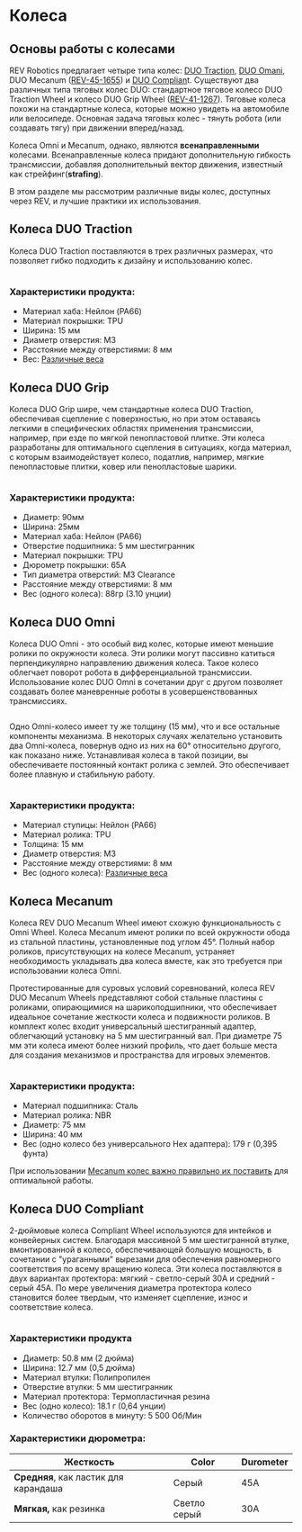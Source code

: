# Колеса

## Основы работы с колесами

REV Robotics предлагает четыре типа колес: [DUO Traction](https://www.revrobotics.com/ftc/motion/rotary-motion/wheels/), [DUO Omani](https://www.revrobotics.com/ftc/motion/rotary-motion/wheels/), DUO Mecanum ([REV-45-1655](https://www.revrobotics.com/rev-45-1655/)) и [DUO Complian](https://www.revrobotics.com/2in-compliant-wheel-5mm-hex-bore/)t. Существуют два различных типа тяговых колес DUO: стандартное тяговое колесо DUO Traction Wheel и колесо DUO Grip Wheel ([REV-41-1267](https://www.revrobotics.com/rev-41-1267/)). Тяговые колеса похожи на стандартные колеса, которые можно увидеть на автомобиле или велосипеде. Основная задача тяговых колес - тянуть робота (или создавать тягу) при движении вперед/назад.

Колеса Omni и Mecanum, однако, являются **всенаправленными** колесами. Всенаправленные колеса придают дополнительную гибкость трансмиссии, добавляя дополнительный вектор движения, известный как стрейфинг(**strafing**).

В этом разделе мы рассмотрим различные виды колес, доступных через REV, и лучшие практики их использования.

## Колеса DUO Traction&#x20;

Колеса DUO Traction поставляются в трех различных размерах, что позволяет гибко подходить к дизайну и использованию колес.

<figure><img src="https://2589213514-files.gitbook.io/~/files/v0/b/gitbook-legacy-files/o/assets%2F-M5yw0n8IneF5-9ybLjT%2F-M9PixdO-pvogxLrT1Jy%2F-M9Pu8aJ77yRaOhUrh80%2FScreenshot%20(48).png?alt=media&#x26;token=ce1d93ee-b40f-4a8f-99ca-020a72492ec1" alt=""><figcaption></figcaption></figure>

### Характеристики продукта:&#x20;

* Материал хаба: Нейлон (PA66)
* Материал покрышки: TPU&#x20;
* Ширина: 15 мм&#x20;
* Диаметр отверстия: M3
* Расстояние между отверстиями: 8 мм&#x20;
* Вес: [Различные веса](https://www.revrobotics.com/ftc/motion/rotary-motion/wheels/)





## Колеса DUO Grip&#x20;

Колеса DUO Grip шире, чем стандартные колеса DUO Traction, обеспечивая сцепление с поверхностью, но при этом оставаясь легкими в специфических областях применения трансмиссии, например, при езде по мягкой пенопластовой плитке. Эти колеса разработаны для оптимального сцепления в ситуациях, когда материал, с которым взаимодействует колесо, податлив, например, мягкие пенопластовые плитки, ковер или пенопластовые шарики.

<figure><img src="https://2589213514-files.gitbook.io/~/files/v0/b/gitbook-legacy-files/o/assets%2F-M5yw0n8IneF5-9ybLjT%2F-MBo1oJSCzTE6LiCJwhL%2F-MBoEW8qRJzJ4gLRxgUG%2FREV-41-1267%20Edited.svg?alt=media&#x26;token=0b6b18d7-27dd-405a-ae2f-c9b52f09975c" alt=""><figcaption></figcaption></figure>

### Характеристики продукта:

* Диаметр: 90мм
* Ширина: 25мм
* Материал хаба: Нейлон (PA66)
* Отверстие подшипника: 5 мм шестигранник
* Материал покрышки: TPU
* Дюрометр покрышки: 65A
* Тип диаметра отверстий: M3 Clearance
* Расстояние между отверстиями: 8 мм
* Вес (одного колеса): 88гр (3.10 унции)

## Колеса DUO Omni&#x20;

Колеса DUO Omni - это особый вид колес, которые имеют меньшие ролики по окружности колеса. Эти ролики могут пассивно катиться перпендикулярно направлению движения колеса. Такое колесо облегчает поворот робота в дифференциальной трансмиссии. Использование колес DUO Omni в сочетании друг с другом позволяет создавать более маневренные роботы в усовершенствованных трансмиссиях.

<figure><img src="https://2589213514-files.gitbook.io/~/files/v0/b/gitbook-legacy-files/o/assets%2F-M5yw0n8IneF5-9ybLjT%2F-MlBk6z2x1LGoPC_6oIB%2F-MlBkBhHcRPXRaeToqdk%2Fomni%20wheel%20w%20rollers%20highlight.png?alt=media&#x26;token=7af8cd67-69b9-4c98-92ef-015222a7d9b1" alt=""><figcaption></figcaption></figure>

Одно Omni-колесо имеет ту же толщину (15 мм), что и все остальные компоненты механизма. В некоторых случаях желательно установить два Omni-колеса, повернув одно из них на 60° относительно другого, как показано ниже. Устанавливая колеса в такой позиции, вы обеспечиваете постоянный контакт ролика с землей. Это обеспечивает более плавную и стабильную работу.

<figure><img src="https://2589213514-files.gitbook.io/~/files/v0/b/gitbook-legacy-files/o/assets%2F-M5yw0n8IneF5-9ybLjT%2F-MlBk6z2x1LGoPC_6oIB%2F-MlBkFNv2cV8u9BC6wUD%2Fomni%20wheel%20double%20stack.png?alt=media&#x26;token=3fec7203-90e0-4f4a-b570-d03cd53f5fa1" alt=""><figcaption></figcaption></figure>

### Характеристики продукта:

* Материал ступицы: Нейлон (PA66)
* Материал ролика: TPU
* Толщина: 15 мм&#x20;
* Диаметр отверстия: M3&#x20;
* Расстояние между отверстиями: 8 мм
* Вес (одного колеса): [Различные веса](https://www.revrobotics.com/ftc/motion/rotary-motion/wheels/)

## Колеса Mecanum <a href="#mecanum-wheels" id="mecanum-wheels"></a>

‌Колеса REV DUO Mecanum Wheel имеют схожую функциональность с Omni Wheel. Колеса Mecanum имеют ролики по всей окружности обода из стальной пластины, установленные под углом 45°. Полный набор роликов, присутствующих на колесе Mecanum, устраняет необходимость укладывать два колеса вместе, как это требуется при использовании колеса Omni.

Протестированные для суровых условий соревнований, колеса REV DUO Mecanum Wheels представляют собой стальные пластины с роликами, опирающимися на шарикоподшипники, что обеспечивает идеальное сочетание жесткости колеса и подвижности роликов. В комплект колес входит универсальный шестигранный адаптер, облегчающий установку на 5 мм шестигранный вал. При диаметре 75 мм эти колеса имеют более низкий профиль, что дает больше места для создания механизмов и пространства для игровых элементов.

<figure><img src="https://2589213514-files.gitbook.io/~/files/v0/b/gitbook-legacy-files/o/assets%2F-M5yw0n8IneF5-9ybLjT%2F-MENnrOQpKKk1c6QdvJd%2F-METr0i8LZ6RynVYmAQ6%2FMecanum%20Kit%20-%20X%20Wheels.svg?alt=media&#x26;token=9c7cf838-dd63-47f5-baf9-b0c39e64be91" alt=""><figcaption></figcaption></figure>

### Характеристики продукта: <a href="#product-specs-3" id="product-specs-3"></a>

* Материал подшипника: Сталь&#x20;
* Материал ролика: NBR&#x20;
* Диаметр: 75 мм&#x20;
* Ширина: 40 мм
* Вес (одно колесо без универсального Hex адаптера): 179 г (0,395 фунта)

При использовании [Mecanum колес важно правильно их поставить](broken-reference) для оптимальной работы.

## Колеса DUO Compliant&#x20;

2-дюймовые колеса Compliant Wheel используются для интейков и конвейерных систем. Благодаря массивной 5 мм шестигранной втулке, вмонтированной в колесо, обеспечивающей большую мощность, в сочетании с "ураганными" вырезами для обеспечения равномерного соответствия по всему вращению колеса. Эти колеса поставляются в двух вариантах протектора: мягкий - светло-серый 30A и средний - серый 45A. По мере увеличения диаметра протектора колесо становится более твердым, что изменяет сцепление, износ и соответствие колеса.

<figure><img src="https://2589213514-files.gitbook.io/~/files/v0/b/gitbook-x-prod.appspot.com/o/spaces%2FH9K1InCLC1ZxIkdPJt31%2Fuploads%2FMHIx6ZO3queK6bQwYIAj%2FCompliantWheel.png?alt=media&#x26;token=46856611-af36-40fe-8107-95c7b50f129f" alt=""><figcaption></figcaption></figure>

### Характеристики продукта

* Диаметр: 50.8 мм (2 дюйма)
* Ширина: 12.7 мм (0,5 дюйма)
* Материал втулки: Полипропилен
* Отверстие втулки: 5 мм шестигранник&#x20;
* Материал протектора: Термопластичная резина
* Вес (одно колесо): 18.1 г (0,64 унции)&#x20;
* Количество оборотов в минуту: 5 500 Об/Мин

### Характеристики дюрометра:

| Жесткость                             | Color        | Durometer |
| ------------------------------------- | ------------ | --------- |
| **Средняя**, как ластик для карандаша | Серый        | 45A       |
| **Мягкая,** как резинка               | Светло серый | 30A       |
